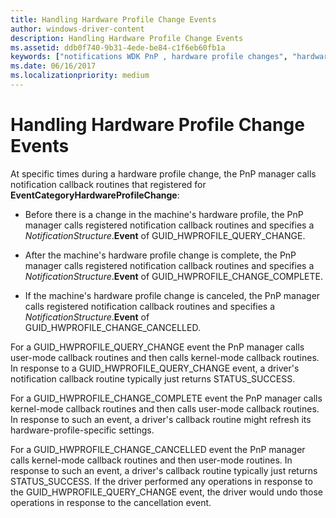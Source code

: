 ```yaml
---
title: Handling Hardware Profile Change Events
author: windows-driver-content
description: Handling Hardware Profile Change Events
ms.assetid: ddb0f740-9b31-4ede-be84-c1f6eb60fb1a
keywords: ["notifications WDK PnP , hardware profile changes", "hardware profile change notifications WDK PnP", "EventCategoryHardwareProfileChange notification", "profile change notifications WDK PnP", "machine hardware profile change notifications WDK PnP"]
ms.date: 06/16/2017
ms.localizationpriority: medium
---
```


# Handling Hardware Profile Change Events





At specific times during a hardware profile change, the PnP manager calls notification callback routines that registered for **EventCategoryHardwareProfileChange**:

-   Before there is a change in the machine's hardware profile, the PnP manager calls registered notification callback routines and specifies a *NotificationStructure*.**Event** of GUID\_HWPROFILE\_QUERY\_CHANGE.

-   After the machine's hardware profile change is complete, the PnP manager calls registered notification callback routines and specifies a *NotificationStructure*.**Event** of GUID\_HWPROFILE\_CHANGE\_COMPLETE.

-   If the machine's hardware profile change is canceled, the PnP manager calls registered notification callback routines and specifies a *NotificationStructure*.**Event** of GUID\_HWPROFILE\_CHANGE\_CANCELLED.

For a GUID\_HWPROFILE\_QUERY\_CHANGE event the PnP manager calls user-mode callback routines and then calls kernel-mode callback routines. In response to a GUID\_HWPROFILE\_QUERY\_CHANGE event, a driver's notification callback routine typically just returns STATUS\_SUCCESS.

For a GUID\_HWPROFILE\_CHANGE\_COMPLETE event the PnP manager calls kernel-mode callback routines and then calls user-mode callback routines. In response to such an event, a driver's callback routine might refresh its hardware-profile-specific settings.

For a GUID\_HWPROFILE\_CHANGE\_CANCELLED event the PnP manager calls kernel-mode callback routines and then user-mode routines. In response to such an event, a driver's callback routine typically just returns STATUS\_SUCCESS. If the driver performed any operations in response to the GUID\_HWPROFILE\_QUERY\_CHANGE event, the driver would undo those operations in response to the cancellation event.

 

 




